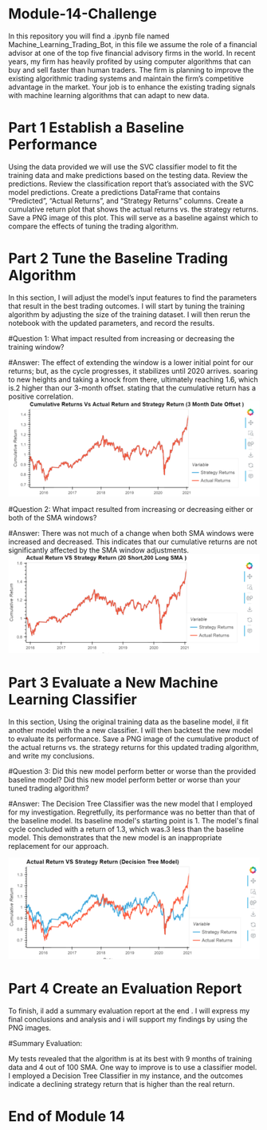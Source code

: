 # Module-14-Challenge
In this repository you will find a .ipynb file named Machine_Learning_Trading_Bot, in this file we assume the role of a financial advisor at one of the top five financial advisory firms in the world. In recent years, my firm has heavily profited by using computer algorithms that can buy and sell faster than human traders.
The firm is planning to improve the existing algorithmic trading systems and maintain the firm’s competitive advantage in the market. Your job is to enhance the existing trading signals with machine learning algorithms that can adapt to new data.
# Part 1 Establish a Baseline Performance
Using the data provided we will use the SVC classifier model to fit the training data and make predictions based on the testing data. Review the predictions.
Review the classification report that’s associated with the SVC model predictions.
Create a predictions DataFrame that contains “Predicted”, “Actual Returns”, and “Strategy Returns” columns.
Create a cumulative return plot that shows the actual returns vs. the strategy returns. Save a PNG image of this plot. This will serve as a baseline against which to compare the effects of tuning the trading algorithm.

# Part 2 Tune the Baseline Trading Algorithm
In this section, I will adjust the model’s input features to find the parameters that result in the best trading outcomes. 
I will start by tuning the training algorithm by adjusting the size of the training dataset. I will then rerun the notebook with the updated parameters, and record the results.

#Question 1: What impact resulted from increasing or decreasing the training window?

#Answer: The effect of extending the window is a lower initial point for our returns; but, as the cycle progresses, it stabilizes until 2020 arrives. soaring to new heights and taking a knock from there, ultimately reaching 1.6, which is.2 higher than our 3-month offset. stating that the cumulative return has a positive correlation. 
![Alt text](Pic1.PNG)

#Question 2: What impact resulted from increasing or decreasing either or both of the SMA windows?

#Answer: There was not much of a change when both SMA windows were increased and decreased. This indicates that our cumulative returns are not significantly affected by the SMA window adjustments.
![Alt text](Pic2.PNG)

# Part 3 Evaluate a New Machine Learning Classifier
In this section, Using the original training data as the baseline model, il fit another model with the a new classifier.
I will then backtest the new model to evaluate its performance. Save a PNG image of the cumulative product of the actual returns vs. the strategy returns for this updated trading algorithm, and write my conclusions. 


#Question 3:  Did this new model perform better or worse than the provided baseline model? Did this new model perform better or worse than your tuned trading algorithm?

#Answer: The Decision Tree Classifier was the new model that I employed for my investigation. Regretfully, its performance was no better than that of the baseline model. Its baseline model's starting point is 1. The model's final cycle concluded with a return of 1.3, which was.3 less than the baseline model. This demonstrates that the new model is an inappropriate replacement for our approach. 

![Alt text](Pic3.PNG)

# Part 4 Create an Evaluation Report

To finish, il add a summary evaluation report at the end . I will express my final conclusions and analysis and i will support my findings by using the PNG images. 

#Summary Evaluation:

My tests revealed that the algorithm is at its best with 9 months of training data and 4 out of 100 SMA. One way to improve is to use a classifier model.  I employed a Decision Tree Classifier in my instance, and the outcomes indicate a declining strategy return that is higher than the real return.

# End of Module 14
